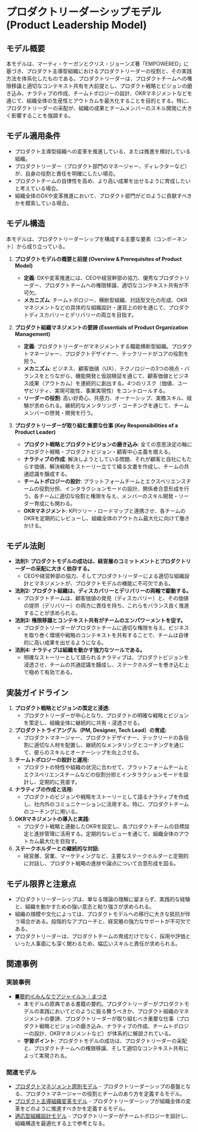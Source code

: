 # プロダクトリーダーシップモデル (Product Leadership Model)

## モデル概要
本モデルは、マーティ・ケーガンとクリス・ジョーンズ著「EMPOWERED」に基づき、プロダクト主導型組織におけるプロダクトリーダーの役割と、その実践方法を体系化したものである。プロダクトリーダーは、プロダクトチームへの権限移譲と適切なコンテキスト共有を大前提とし、プロダクト戦略とビジョンの磨き込み、ナラティブの作成、チームトポロジーの設計、OKRマネジメントなどを通じて、組織全体の生産性とアウトカムを最大化することを目的とする。特に、プロダクトリーダーの采配が、組織の成果とチームメンバーのスキル開発に大きく影響することを強調する。

## モデル適用条件
- プロダクト主導型組織への変革を推進している、または推進を検討している組織。
- プロダクトリーダー（プロダクト部門のマネージャー、ディレクターなど）が、自身の役割と責任を明確にしたい場合。
- プロダクトチームの自律性を高め、より高い成果を出せるように育成したいと考えている場合。
- 組織全体のDXや変革推進において、プロダクト部門がどのように貢献すべきかを模索している場合。

## モデル構造
本モデルは、プロダクトリーダーシップを構成する主要な要素（コンポーネント）から成り立っている。

1.  **プロダクトモデルの概要と前提 (Overview & Prerequisites of Product Model)**
    -   **定義**: DXや変革推進には、CEOや経営幹部の協力、優秀なプロダクトリーダー、プロダクトチームへの権限移譲、適切なコンテキスト共有が不可欠。
    -   **メカニズム**: チームトポロジー、横断型組織、対話型文化の形成、OKRマネジメントなどの具体的な組織設計・運営上の妙を通じて、プロダクトディスカバリーとデリバリーの両立を目指す。

2.  **プロダクト組織マネジメントの要諦 (Essentials of Product Organization Management)**
    -   **定義**: プロダクトリーダーがマネジメントする職能横断型組織。プロダクトマネージャー、プロダクトデザイナー、テックリードがコアの役割を担う。
    -   **メカニズム**: ビジネス、顧客価値（UX）、テクノロジーの3つの視点・バランスをとりながら、機能開発と仮説検証を通じて、顧客価値とビジネス成果（アウトカム）を連続的に創出する。4つのリスク（価値、ユーザビリティ、実現可能性、事業実現性）をコントロールする。
    -   **リーダーの役割**: 高い好奇心、共感力、オーナーシップ、実務スキル、経験が求められる。継続的なメンタリング・コーチングを通じて、チームメンバーの啓発・開発を行う。

3.  **プロダクトリーダーが取り組む重要な仕事 (Key Responsibilities of a Product Leader)**
    -   **プロダクト戦略とプロダクトビジョンの磨き込み**: 全ての意思決定の軸にプロダクト戦略・プロダクトビジョン・顧客中心主義を据える。
    -   **ナラティブの作成**: 解決しようとしている問題、それが顧客と自社にもたらす価値、解決戦略をストーリー立てて綴る文書を作成し、チームの共通認識を醸成する。
    -   **チームトポロジーの設計**: プラットフォームチームとエクスペリエンスチームの役割分担、インタラクションモードの設計、関係者合意形成を行う。各チームに適切な役割と権限を与え、メンバーのスキル開発・リーダー育成にも関わる。
    -   **OKRマネジメント**: KPIツリー・ロードマップと連携させ、各チームのOKRを定期的にレビューし、組織全体のアウトカム最大化に向けて働きかける。

## モデル法則
- **法則1: プロダクトモデルの成功は、経営層のコミットメントとプロダクトリーダーの采配に大きく依存する。**
  -   CEOや経営幹部の協力、そしてプロダクトリーダーによる適切な組織設計とマネジメントが、プロダクトモデルの機能に不可欠である。
- **法則2: プロダクト組織は、ディスカバリーとデリバリーの両輪で駆動する。**
  -   プロダクトチームは、顧客価値の発見（ディスカバリー）と、その価値の提供（デリバリー）の両方に責任を持ち、これらをバランス良く推進することが求められる。
- **法則3: 権限移譲とコンテキスト共有がチームのエンパワーメントを促す。**
  -   プロダクトリーダーがプロダクトチームに適切な権限を与え、ビジネスを取り巻く環境や戦略のコンテキストを共有することで、チームは自律的に高い成果を出せるようになる。
- **法則4: ナラティブは組織を動かす強力なツールである。**
  -   明確なストーリーとして語られるナラティブは、プロダクトビジョンを浸透させ、チームの共通認識を醸成し、ステークホルダーを巻き込む上で極めて有効である。

## 実装ガイドライン
1.  **プロダクト戦略とビジョンの策定と浸透:**
    -   プロダクトリーダーが中心となり、プロダクトの明確な戦略とビジョンを策定し、組織全体に継続的に共有・浸透させる。
2.  **プロダクトトライアングル（PM, Designer, Tech Lead）の育成:**
    -   プロダクトマネージャー、プロダクトデザイナー、テックリードの各役割に適切な人材を配置し、継続的なメンタリングとコーチングを通じて、彼らのスキルとオーナーシップを向上させる。
3.  **チームトポロジーの設計と運用:**
    -   プロダクトの特性や組織の状況に合わせて、プラットフォームチームとエクスペリエンスチームなどの役割分担とインタラクションモードを設計し、定期的に見直す。
4.  **ナラティブの作成と活用:**
    -   プロダクトのビジョンや戦略をストーリーとして語るナラティブを作成し、社内外のコミュニケーションに活用する。特に、プロダクトチームのコーチングに用いる。
5.  **OKRマネジメントの導入と実践:**
    -   プロダクト戦略と連動したOKRを設定し、各プロダクトチームの目標設定と進捗管理に活用する。定期的なレビューを通じて、組織全体のアウトカム最大化を目指す。
6.  **ステークホルダーとの継続的な対話:**
    -   経営層、営業、マーケティングなど、主要なステークホルダーと定期的に対話し、プロダクト戦略の進捗や論点について合意形成を図る。

## モデル限界と注意点
- プロダクトリーダーシップは、単なる理論の理解に留まらず、実践的な経験と、組織を動かすための強い意志と粘り強さが求められる。
- 組織の規模や文化によっては、プロダクトモデルへの移行に大きな抵抗が伴う場合がある。段階的なアプローチと、経営層の強力なサポートが不可欠である。
- プロダクトリーダーは、プロダクトチームの育成だけでなく、採用や評価といった人事面にも深く関わるため、幅広いスキルと責任が求められる。

## 関連事例

### 実装事例
- [■要約≪みんなでアジャイル≫｜まつき](https://note.com/matsu805/n/n72142ef8d977)
  -   本モデルの原典である書籍の要約。プロダクトリーダーがプロダクトモデルの実践においてどのように振る舞うべきか、プロダクト組織のマネジメントの要諦、プロダクトリーダーが取り組むべき重要な仕事（プロダクト戦略とビジョンの磨き込み、ナラティブの作成、チームトポロジーの設計、OKRマネジメントなど）が体系的に解説されている。
  -   **学習ポイント**: プロダクトモデルの成功は、プロダクトリーダーの采配と、プロダクトチームへの権限移譲、そして適切なコンテキスト共有によって実現される。

### 関連モデル
- [プロダクトマネジメント原則モデル](../ProductManager/プロダクトマネジメント原則モデル.md) - プロダクトリーダーシップの基盤となる、プロダクトマネージャーの役割とチームのあり方を定義するモデル。
- [プロダクト主導組織変革モデル](../EngingeeringManager/プロダクト主導組織変革モデル.md) - プロダクトリーダーシップが組織全体の変革をどのように推進すべきかを定義するモデル。
- [適応型組織設計モデル](../EngingeeringManager/適応型組織設計モデル.md) - プロダクトリーダーがチームトポロジーを設計し、組織構造を最適化する上で参考となる。
